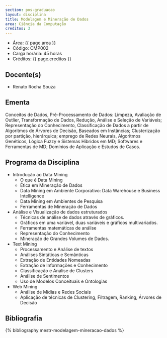 ```yaml
---
section: pos-graduacao
layout: disciplina
title: Modelagem e Mineração de Dados
area: Ciência da Computação
creditos: 3
---
```


- Área:  {{ page.area }}
- Código: CMP002
- Carga horária: 45 horas
- Créditos:  {{ page.creditos }}

## Docente(s)

- Renato Rocha Souza

## Ementa

Conceitos de Dados, Pré-Processamento de Dados: Limpeza, Avaliação de
Outlier, Transformação de Dados, Redução, Análise e Seleção de
Variáveis; Representação do Conhecimento, Classificação de Dados a
partir de Algoritmos de Árvores de Decisão, Baseados em Instâncias;
Clusterização por partição, hierárquica; emprego de Redes Neurais,
Algoritmos Genéticos, Lógica Fuzzy e Sistemas Híbridos em MD;
Softwares e Ferramentas de MD; Domínios de Aplicação e Estudos de
Casos.

## Programa da Disciplina

- Introdução ao Data Mining
   - O que é Data Mining
   - Ética em Mineração de Dados
   - Data Mining em Ambiente Corporativo: Data Warehouse e Business Intelligence
   - Data Mining em Ambientes de Pesquisa
   - Ferramentas de Mineração de Dados
- Análise e Visualização de dados estruturados
   - Técnicas de análise de dados através de gráficos.
   - Gráficos em uma variável, duas variáveis e gráficos multivariados.
   - Ferramentas matemáticas de análise
   - Representação do Conhecimento
   - Mineração de Grandes Volumes de Dados.
- Text Mining
   - Processamento e Análise de textos
   - Análises Sintáticas e Semânticas
   - Extração de Entidades Nomeadas
   - Extração de Informações e Conhecimento
   - Classificação e Análise de Clusters
   - Análise de Sentimentos
   - Uso de Modelos Conceituais e Ontologias
- Web Mining
   - Análise de Mídias e Redes Sociais
   - Aplicação de técnicas de Clustering, Filtragem, Ranking, Árvores de Decisão


## Bibliografia

{% bibliography mestr-modelagem-mineracao-dados %}

